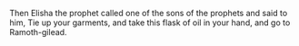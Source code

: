 Then Elisha the prophet called one of the sons of the prophets and said to him, Tie up your garments, and take this flask of oil in your hand, and go to Ramoth-gilead.
